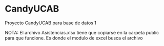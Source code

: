 # CandyUCAB
Proyecto CandyUCAB para base de datos 1

NOTA: El archivo Asistencias.xlsx tiene que copiarse en la carpeta public para que funcione. Es donde el modulo de excel busca el archivo

